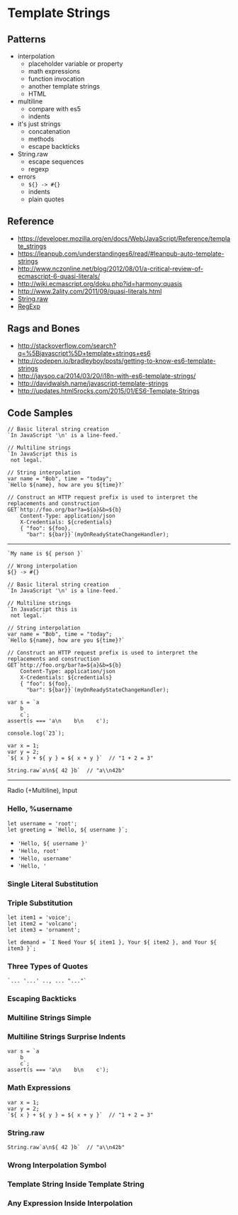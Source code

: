 Template Strings
================

## Patterns
- interpolation
    + placeholder variable or property
    + math expressions
    + function invocation
    + another template strings
    + HTML
- multiline
    + compare with es5
    + indents
- it's just strings
    + concatenation
    + methods
    + escape backticks
- String.raw
    + escape sequences
    + regexp
- errors
    + `${} -> #{}`
    + indents
    + plain quotes


## Reference
- https://developer.mozilla.org/en/docs/Web/JavaScript/Reference/template_strings
- https://leanpub.com/understandinges6/read/#leanpub-auto-template-strings
- http://www.nczonline.net/blog/2012/08/01/a-critical-review-of-ecmascript-6-quasi-literals/
- http://wiki.ecmascript.org/doku.php?id=harmony:quasis
- http://www.2ality.com/2011/09/quasi-literals.html
- [String.raw](https://developer.mozilla.org/en-US/docs/Web/JavaScript/Reference/Global_Objects/String/raw)
- [RegExp](http://www.2ality.com/2012/12/template-strings-xregexp.html)


## Rags and Bones
- http://stackoverflow.com/search?q=%5Bjavascript%5D+template+strings+es6
- http://codepen.io/bradleyboy/posts/getting-to-know-es6-template-strings
- http://jaysoo.ca/2014/03/20/i18n-with-es6-template-strings/
- http://davidwalsh.name/javascript-template-strings
- http://updates.html5rocks.com/2015/01/ES6-Template-Strings


## Code Samples

    // Basic literal string creation
    `In JavaScript '\n' is a line-feed.`

    // Multiline strings
    `In JavaScript this is
     not legal.`

    // String interpolation
    var name = "Bob", time = "today";
    `Hello ${name}, how are you ${time}?`

    // Construct an HTTP request prefix is used to interpret the replacements and construction
    GET`http://foo.org/bar?a=${a}&b=${b}
        Content-Type: application/json
        X-Credentials: ${credentials}
        { "foo": ${foo},
          "bar": ${bar}}`(myOnReadyStateChangeHandler);

---

    `My name is ${ person }`

    // Wrong interpolation
    ${} -> #{}

    // Basic literal string creation
    `In JavaScript '\n' is a line-feed.`

    // Multiline strings
    `In JavaScript this is
     not legal.`

    // String interpolation
    var name = "Bob", time = "today";
    `Hello ${name}, how are you ${time}?`

    // Construct an HTTP request prefix is used to interpret the replacements and construction
    GET`http://foo.org/bar?a=${a}&b=${b}
        Content-Type: application/json
        X-Credentials: ${credentials}
        { "foo": ${foo},
          "bar": ${bar}}`(myOnReadyStateChangeHandler);

    var s = `a
        b
        c`;
    assert(s === 'a\n    b\n    c');

    console.log(`23`);

    var x = 1;
    var y = 2;
    `${ x } + ${ y } = ${ x + y }`  // "1 + 2 = 3"

    String.raw`a\n${ 42 }b`  // "a\\n42b"


---

Radio (+Multiline), Input

### Hello, %username
    let username = 'root';
    let greeting = `Hello, ${ username }`;

- `'Hello, ${ username }'`
- `'Hello, root'`
- `'Hello, username'`
- `'Hello, '`

### Single Literal Substitution

### Triple Substitution
    let item1 = 'voice';
    let item2 = 'volcano';
    let item3 = 'ornament';
    
    let demand = `I Need Your ${ item1 }, Your ${ item2 }, and Your ${ item3 }`;

### Three Types of Quotes
    `... '...' .., ... "..."`

### Escaping Backticks

### Multiline Strings Simple
### Multiline Strings Surprise Indents
    var s = `a
        b
        c`;
    assert(s === 'a\n    b\n    c');

### Math Expressions
    var x = 1;
    var y = 2;
    `${ x } + ${ y } = ${ x + y }`  // "1 + 2 = 3"

### String.raw
    String.raw`a\n${ 42 }b`  // "a\\n42b"

### Wrong Interpolation Symbol
### Template String Inside Template String
### Any Expression Inside Interpolation